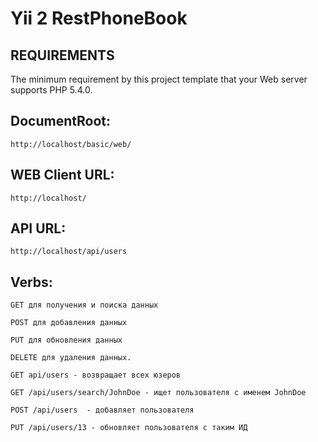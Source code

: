 Yii 2 RestPhoneBook
============================


REQUIREMENTS
------------

The minimum requirement by this project template that your Web server supports PHP 5.4.0.


DocumentRoot:
-------------
~~~
http://localhost/basic/web/
~~~

WEB Client URL:
---------------
~~~
http://localhost/
~~~


API URL:
   ---------
   ~~~
   http://localhost/api/users
   ~~~
   
   
Verbs:
   ---------
   ~~~
   GET для получения и поиска данных
   
   POST для добавления данных
   
   PUT для обновления данных
   
   DELETE для удаления данных.
   
   GET api/users - возвращает всех юзеров
   
   GET /api/users/search/JohnDoe - ищет пользователя с именем JohnDoe
   
   POST /api/users  - добавляет пользователя
   
   PUT /api/users/13 - обновляет пользователя с таким ИД
   
   ~~~